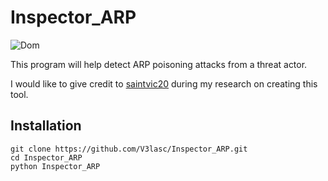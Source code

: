 # Inspector_ARP
<img src='(http://cdn.newsapi.com.au/image/v1/d9184ca6e0baf02362edcd2f0ed6a24c)' alt='Dom'>

This program will help detect ARP poisoning attacks from a threat actor.

I would like to give credit to [saintvic20](https://github.com/saintvic20/ARP-SPOOF-DETECTOR) during my research on creating this tool.

## Installation
```
git clone https://github.com/V3lasc/Inspector_ARP.git
cd Inspector_ARP
python Inspector_ARP
```
